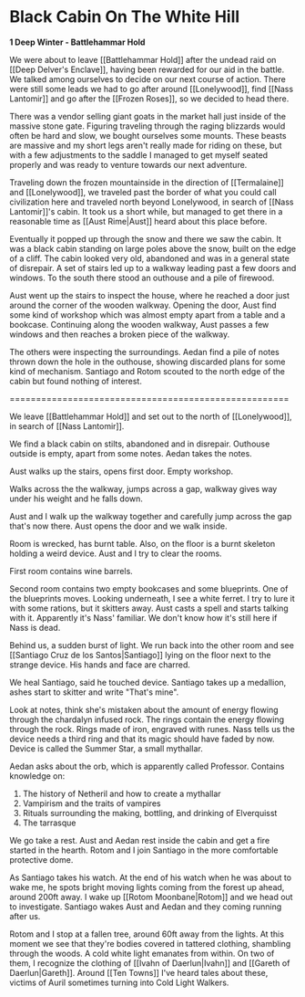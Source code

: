 # Black Cabin On The White Hill

**1 Deep Winter - Battlehammar Hold**

We were about to leave [[Battlehammar Hold]] after the undead raid on [[Deep Delver's Enclave]], having been rewarded for our aid in the battle. We talked among ourselves to decide on our next course of action. There were still some leads we had to go after around [[Lonelywood]], find [[Nass Lantomir]] and go after the [[Frozen Roses]], so we decided to head there.

There was a vendor selling giant goats in the market hall just inside of the massive stone gate. Figuring traveling through the raging blizzards would often be hard and slow, we bought ourselves some mounts. These beasts are massive and my short legs aren't really made for riding on these, but with a few adjustments to the saddle I managed to get myself seated properly and was ready to venture towards our next adventure.

Traveling down the frozen mountainside in the direction of [[Termalaine]] and [[Lonelywood]], we traveled past the border of what you could call civilization here and traveled north beyond Lonelywood, in search of [[Nass Lantomir]]'s cabin. It took us a short while, but managed to get there in a reasonable time as [[Aust Rime|Aust]] heard about this place before.

Eventually it popped up through the snow and there we saw the cabin. It was a black cabin standing on large poles above the snow, built on the edge of a cliff. The cabin looked very old, abandoned and was in a general state of disrepair. A set of stairs led up to a walkway leading past a few doors and windows. To the south there stood an outhouse and a pile of firewood.

Aust went up the stairs to inspect the house, where he reached a door just around the corner of the wooden walkway. Opening the door, Aust find some kind of workshop which was almost empty apart from a table and a bookcase. Continuing along the wooden walkway, Aust passes a few windows and then reaches a broken piece of the walkway.

The others were inspecting the surroundings. Aedan find a pile of notes thrown down the hole in the outhouse, showing discarded plans for some kind of mechanism. Santiago and Rotom scouted to the north edge of the cabin but found nothing of interest.

=====================================================

We leave [[Battlehammar Hold]] and set out to the north of [[Lonelywood]], in search of [[Nass Lantomir]].

We find a black cabin on stilts, abandoned and in disrepair. Outhouse outside is empty, apart from some notes. Aedan takes the notes.

Aust walks up the stairs, opens first door. Empty workshop.

Walks across the the walkway, jumps across a gap, walkway gives way under his weight and he falls down.

Aust and I walk up the walkway together and carefully jump across the gap that's now there. Aust opens the door and we walk inside.

Room is wrecked, has burnt table. Also, on the floor is a burnt skeleton holding a weird device. Aust and I try to clear the rooms. 

First room contains wine barrels.

Second room contains two empty bookcases and some blueprints. One of the blueprints moves. Looking underneath, I see a white ferret. I try to lure it with some rations, but it skitters away. Aust casts a spell and starts talking with it. Apparently it's Nass' familiar. We don't know how it's still here if Nass is dead.

Behind us, a sudden burst of light. We run back into the other room and see [[Santiago Cruz de los Santos|Santiago]] lying on the floor next to the strange device. His hands and face are charred.

We heal Santiago, said he touched device. Santiago takes up a medallion, ashes start to skitter and write "That's mine".

Look at notes, think she's mistaken about the amount of energy flowing through the chardalyn infused rock. The rings contain the energy flowing through the rock. Rings made of iron, engraved with runes. Nass tells us the device needs a third ring and that its magic should have faded by now. Device is called the Summer Star, a small mythallar.

Aedan asks about the orb, which is apparently called Professor. Contains knowledge on:

1.  The history of Netheril and how to create a mythallar
2.  Vampirism and the traits of vampires 
3.  Rituals surrounding the making, bottling, and drinking of Elverquisst 
4.  The tarrasque

We go take a rest. Aust and Aedan rest inside the cabin and get a fire started in the hearth. Rotom and I join Santiago in the more comfortable protective dome.

As Santiago takes his watch. At the end of his watch when he was about to wake me, he spots bright moving lights coming from the forest up ahead, around 200ft away. I wake up [[Rotom Moonbane|Rotom]] and we head out to investigate. Santiago wakes Aust and Aedan and they coming running after us.

Rotom and I stop at a fallen tree, around 60ft away from the lights. At this moment we see that they're bodies covered in tattered clothing, shambling through the woods. A cold white light emanates from within. On two of them, I recognize the clothing of [[Ivahn of Daerlun|Ivahn]] and [[Gareth of Daerlun|Gareth]]. Around [[Ten Towns]] I've heard tales about these, victims of Auril sometimes turning into Cold Light Walkers.